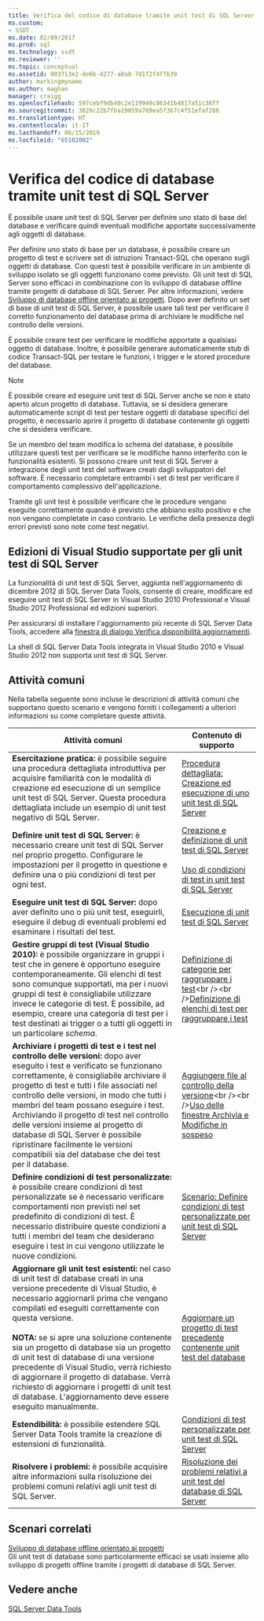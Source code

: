 ```yaml
---
title: Verifica del codice di database tramite unit test di SQL Server | Microsoft Docs
ms.custom:
- SSDT
ms.date: 02/09/2017
ms.prod: sql
ms.technology: ssdt
ms.reviewer: ''
ms.topic: conceptual
ms.assetid: 003713e2-de6b-4277-a0a8-7d1f2f4ffb39
author: markingmyname
ms.author: maghan
manager: craigg
ms.openlocfilehash: 597cebf9db40c2e119949c86341b4817a51c38ff
ms.sourcegitcommit: 3026c22b7fba19059a769ea5f367c4f51efaf286
ms.translationtype: HT
ms.contentlocale: it-IT
ms.lasthandoff: 06/15/2019
ms.locfileid: "65102002"
---
```

# <a name="verifying-database-code-by-using-sql-server-unit-tests"></a>Verifica del codice di database tramite unit test di SQL Server
È possibile usare unit test di SQL Server per definire uno stato di base del database e verificare quindi eventuali modifiche apportate successivamente agli oggetti di database.  
  
Per definire uno stato di base per un database, è possibile creare un progetto di test e scrivere set di istruzioni Transact\-SQL che operano sugli oggetti di database. Con questi test è possibile verificare in un ambiente di sviluppo isolato se gli oggetti funzionano come previsto. Gli unit test di SQL Server sono efficaci in combinazione con lo sviluppo di database offline tramite progetti di database di SQL Server. Per altre informazioni, vedere [Sviluppo di database offline orientato ai progetti](../ssdt/project-oriented-offline-database-development.md). Dopo aver definito un set di base di unit test di SQL Server, è possibile usare tali test per verificare il corretto funzionamento del database prima di archiviare le modifiche nel controllo delle versioni.  
  
È possibile creare test per verificare le modifiche apportate a qualsiasi oggetto di database. Inoltre, è possibile generare automaticamente stub di codice Transact\-SQL per testare le funzioni, i trigger e le stored procedure del database.  
  
> [!NOTE]  
> È possibile creare ed eseguire unit test di SQL Server anche se non è stato aperto alcun progetto di database. Tuttavia, se si desidera generare automaticamente script di test per testare oggetti di database specifici del progetto, è necessario aprire il progetto di database contenente gli oggetti che si desidera verificare.  
  
Se un membro del team modifica lo schema del database, è possibile utilizzare questi test per verificare se le modifiche hanno interferito con le funzionalità esistenti. Si possono creare unit test di SQL Server a integrazione degli unit test del software creati dagli sviluppatori del software. È necessario completare entrambi i set di test per verificare il comportamento complessivo dell'applicazione.  
  
Tramite gli unit test è possibile verificare che le procedure vengano eseguite correttamente quando è previsto che abbiano esito positivo e che non vengano completate in caso contrario. Le verifiche della presenza degli errori previsti sono note come test negativi.  
  
## <a name="visual-studio-editions-support-for-sql-server-unit-tests"></a>Edizioni di Visual Studio supportate per gli unit test di SQL Server  
La funzionalità di unit test di SQL Server, aggiunta nell'aggiornamento di dicembre 2012 di SQL Server Data Tools, consente di creare, modificare ed eseguire unit test di SQL Server in Visual Studio 2010 Professional e Visual Studio 2012 Professional ed edizioni superiori.  
  
Per assicurarsi di installare l'aggiornamento più recente di SQL Server Data Tools, accedere alla [finestra di dialogo Verifica disponibilità aggiornamenti](../ssdt/check-for-updates-dialog-box.md).  
  
La shell di SQL Server Data Tools integrata in Visual Studio 2010 e Visual Studio 2012 non supporta unit test di SQL Server.  
  
## <a name="common-tasks"></a>Attività comuni  
Nella tabella seguente sono incluse le descrizioni di attività comuni che supportano questo scenario e vengono forniti i collegamenti a ulteriori informazioni su come completare queste attività.  
  
|Attività comuni|Contenuto di supporto|  
|----------------|----------------------|  
|**Esercitazione pratica:** è possibile seguire una procedura dettagliata introduttiva per acquisire familiarità con le modalità di creazione ed esecuzione di un semplice unit test di SQL Server. Questa procedura dettagliata include un esempio di unit test negativo di SQL Server.|[Procedura dettagliata: Creazione ed esecuzione di uno unit test di SQL Server](../ssdt/walkthrough-creating-and-running-a-sql-server-unit-test.md)|  
|**Definire unit test di SQL Server:** è necessario creare unit test di SQL Server nel proprio progetto. Configurare le impostazioni per il progetto in questione e definire una o più condizioni di test per ogni test.|[Creazione e definizione di unit test di SQL Server](../ssdt/creating-and-defining-sql-server-unit-tests.md)<br /><br />[Uso di condizioni di test in unit test di SQL Server](../ssdt/using-test-conditions-in-sql-server-unit-tests.md)|  
|**Eseguire unit test di SQL Server:** dopo aver definito uno o più unit test, eseguirli, eseguire il debug di eventuali problemi ed esaminare i risultati del test.|[Esecuzione di unit test di SQL Server](../ssdt/running-sql-server-unit-tests.md)|  
|**Gestire gruppi di test (Visual Studio 2010):** è possibile organizzare in gruppi i test che in genere è opportuno eseguire contemporaneamente. Gli elenchi di test sono comunque supportati, ma per i nuovi gruppi di test è consigliabile utilizzare invece le categorie di test. È possibile, ad esempio, creare una categoria di test per i test destinati ai trigger o a tutti gli oggetti in un particolare *schema*.|[Definizione di categorie per raggruppare i test](https://msdn.microsoft.com/library/dd286595(VS.100).aspx)<br /><br />[Definizione di elenchi di test per raggruppare i test](https://msdn.microsoft.com/library/dd286584(VS.100).aspx)|  
|**Archiviare i progetti di test e i test nel controllo delle versioni:** dopo aver eseguito i test e verificato se funzionano correttamente, è consigliabile archiviare il progetto di test e tutti i file associati nel controllo delle versioni, in modo che tutti i membri del team possano eseguire i test. Archiviando il progetto di test nel controllo delle versioni insieme al progetto di database di SQL Server è possibile ripristinare facilmente le versioni compatibili sia del database che dei test per il database.|[Aggiungere file al controllo della versione](https://msdn.microsoft.com/library/ms181374(VS.100).aspx)<br /><br />[Uso delle finestre Archivia e Modifiche in sospeso](https://msdn.microsoft.com/library/ms245462(VS.100).aspx)|  
|**Definire condizioni di test personalizzate:** è possibile creare condizioni di test personalizzate se è necessario verificare comportamenti non previsti nel set predefinito di condizioni di test. È necessario distribuire queste condizioni a tutti i membri del team che desiderano eseguire i test in cui vengono utilizzate le nuove condizioni.|[Scenario: Definire condizioni di test personalizzate per unit test di SQL Server](https://msdn.microsoft.com/library/dd193282(VS.100).aspx)|  
|**Aggiornare gli unit test esistenti:** nel caso di unit test di database creati in una versione precedente di Visual Studio, è necessario aggiornarli prima che vengano compilati ed eseguiti correttamente con questa versione.<br /><br />**NOTA:** se si apre una soluzione contenente sia un progetto di database sia un progetto di unit test di database di una versione precedente di Visual Studio, verrà richiesto di aggiornare il progetto di database. Verrà richiesto di aggiornare i progetti di unit test di database. L'aggiornamento deve essere eseguito manualmente.|[Aggiornare un progetto di test precedente contenente unit test del database](../ssdt/upgrade-an-older-test-project-containing-database-unit-tests.md)|  
|**Estendibilità:** è possibile estendere SQL Server Data Tools tramite la creazione di estensioni di funzionalità.|[Condizioni di test personalizzate per unit test di SQL Server](../ssdt/custom-test-conditions-for-sql-server-unit-tests.md)|  
|**Risolvere i problemi:** è possibile acquisire altre informazioni sulla risoluzione dei problemi comuni relativi agli unit test di SQL Server.|[Risoluzione dei problemi relativi a unit test del database di SQL Server](../ssdt/troubleshooting-sql-server-database-unit-testing-issues.md)|  
  
## <a name="related-scenarios"></a>Scenari correlati  
[Sviluppo di database offline orientato ai progetti](../ssdt/project-oriented-offline-database-development.md)  
Gli unit test di database sono particolarmente efficaci se usati insieme allo sviluppo di progetti offline tramite i progetti di database di SQL Server.  
  
## <a name="see-also"></a>Vedere anche  
[SQL Server Data Tools](../ssdt/sql-server-data-tools.md)  
  
